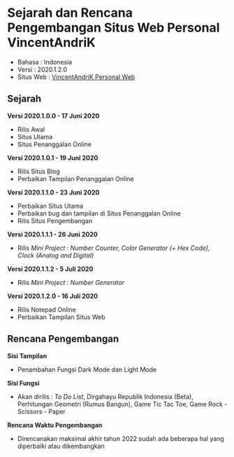 # Sejarah dan Rencana Pengembangan Situs Web Personal VincentAndriK

- Bahasa : Indonesia
- Versi : 2020.1.2.0
- Situs Web : [VincentAndriK Personal Web](https://www.vincentandrik.id/)

## Sejarah

**Versi 2020.1.0.0 - 17 Juni 2020**
- Rilis Awal
- Situs Utama
- Situs Penanggalan Online

**Versi 2020.1.0.1 - 19 Juni 2020**
- Rilis Situs Blog
- Perbaikan Tampilan Penanggalan Online

**Versi 2020.1.1.0 - 23 Juni 2020**
- Perbaikan Situs Utama
- Perbaikan bug dan tampilan di Situs Penanggalan Online
- Rilis Situs Pengembangan

**Versi 2020.1.1.1 - 26 Juni 2020**
- Rilis _Mini Project_ : _Number Counter, Color Generator (+ Hex Code), Clock (Analog and Digital)_

**Versi 2020.1.1.2 - 5 Juli 2020**
- Rilis _Mini Project_ : _Number Generator_

**Versi 2020.1.2.0 - 16 Juli 2020**
- Rilis Notepad Online
- Perbaikan Tampilan Situs Web

## Rencana Pengembangan

**Sisi Tampilan**
- Penambahan Fungsi Dark Mode dan Light Mode

**Sisi Fungsi**
- Akan dirilis : _To Do List_, Dirgahayu Republik Indonesia (Beta), Perhitungan Geometri (Rumus Bangun), Game Tic Tac Toe, Game Rock - Scissors - Paper

**Rencana Waktu Pengembangan**
- Direncanakan maksimal akhir tahun 2022 sudah ada beberapa hal yang diperbaiki atau dikembangkan
